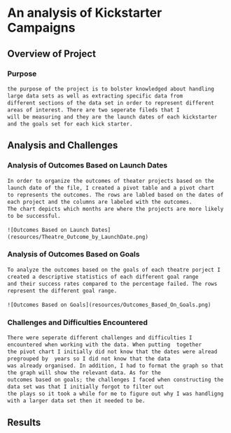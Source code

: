 # An analysis of Kickstarter Campaigns

## Overview of Project
### Purpose
    the purpose of the project is to bolster knowledged about handling large data sets as well as extracting specific data from
    different sections of the data set in order to represent different areas of interest. There are two seperate fileds that I 
    will be measuring and they are the launch dates of each kickstarter and the goals set for each kick starter.

## Analysis and Challenges

### Analysis of Outcomes Based on Launch Dates
    In order to organize the outcomes of theater projects based on the launch date of the file, I created a pivot table and a pivot chart
    to represents the outcomes. The rows are labled based on the dates of each project and the columns are labeled with the outcomes. 
    The chart depicts which months are where the projects are more likely to be successful.
    
    ![Outcomes Based on Launch Dates](resources/Theatre_Outcome_by_LaunchDate.png)
### Analysis of Outcomes Based on Goals
    To analyze the outcomes based on the goals of each theatre porject I created a descriptive statistics of each different goal range
    and their success rates compared to the percentage failed. The rows represent the different goal range.
    
    ![Outcomes Based on Goals](resources/Outcomes_Based_On_Goals.png)
### Challenges and Difficulties Encountered
    There were seperate different challenges and difficulties I encountered when working with the data. When putting  together 
    the pivot chart I initially did not know that the dates were alread pregrouped by  years so I did not know that the data 
    was already organised. In addition, I had to format the graph so that the graph will show the relevant data. As for the 
    outcomes based on goals; the challenges I faced when constructing the data set was that I initially forgot to filter out 
    the plays so it took a while for me to figure out why I was handligng with a larger data set then it needed to be.

## Results
